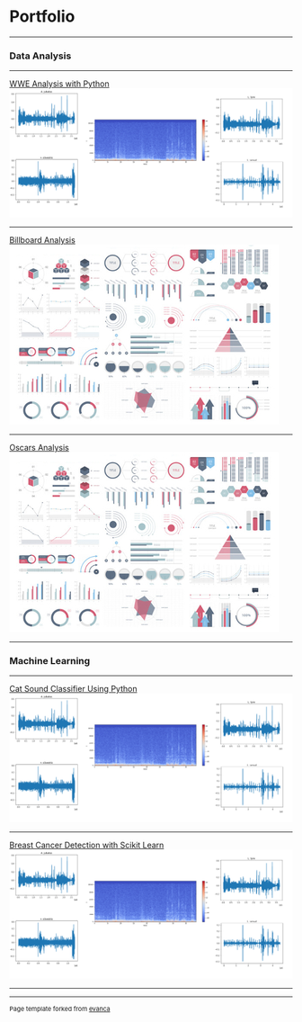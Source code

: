 # Portfolio

---

### Data Analysis 
---
[WWE Analysis with Python](https://github.com/Fairfield-University-Hybrid-AI-Lab/felidetect)
<img src="project1_cat/waveforms.png"/>

---
[Billboard Analysis](/pdf/sample_presentation.pdf)
<img src="images/dummy_thumbnail.jpg?raw=true"/>

---
[Oscars Analysis](/sample_page)
<img src="images/dummy_thumbnail.jpg?raw=true"/>

---

### Machine Learning
---
[Cat Sound Classifier Using Python](https://github.com/Fairfield-University-Hybrid-AI-Lab/felidetect)
<img src="project1_cat/waveforms.png"/>

---
[Breast Cancer Detection with Scikit Learn](https://github.com/Fairfield-University-Hybrid-AI-Lab/felidetect)
<img src="project1_cat/waveforms.png"/>

---




---
<p style="font-size:11px">Page template forked from <a href="https://github.com/evanca/quick-portfolio">evanca</a></p>
<!-- Remove above link if you don't want to attibute -->
